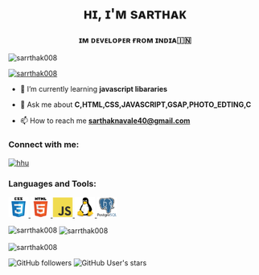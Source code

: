 
<h1 align="center">ʜɪ, ɪ'ᴍ sᴀʀᴛʜᴀᴋ</h1>
<h3 align="center">ɪᴍ ᴅᴇᴠᴇʟᴏᴘᴇʀ ғʀᴏᴍ ɪɴᴅɪᴀ🇮🇳</h3>

<p align="left"> <img src="https://www.wingstechsolutions.com/wp-content/uploads/2022/03/full-stack-development.gif" alt="sarrthak008" /> </p>

<p align="left"> <a href="https://github.com/ryo-ma/github-profile-trophy"><img src="https://github-profile-trophy.vercel.app/?username=sarrthak008" alt="sarrthak008" /></a> </p>

- 🌱 I’m currently learning **javascript libararies**

- 💬 Ask me about **C,HTML,CSS,JAVASCRIPT,GSAP,PHOTO_EDTING,C**

- 📫 How to reach me **sarthaknavale40@gmail.com**

<h3 align="left">Connect with me:</h3>
<p align="left">
<a href="https://instagram.com/sarthak___x__" target="blank"><img align="center" src="https://raw.githubusercontent.com/rahuldkjain/github-profile-readme-generator/master/src/images/icons/Social/instagram.svg" alt="hhu" height="30" width="40" /></a>
</p>

<h3 align="left">Languages and Tools:</h3>
<p align="left">
<a href="https://www.w3schools.com/css/" target="_blank" rel="noreferrer"> <img src="https://raw.githubusercontent.com/devicons/devicon/master/icons/css3/css3-original-wordmark.svg" alt="css3" width="40" height="40"/> </a> <a href="https://www.w3.org/html/" target="_blank" rel="noreferrer"> <img src="https://raw.githubusercontent.com/devicons/devicon/master/icons/html5/html5-original-wordmark.svg" alt="html5" width="40" height="40"/> </a> <a href="https://developer.mozilla.org/en-US/docs/Web/JavaScript" target="_blank" rel="noreferrer"> <img src="https://raw.githubusercontent.com/devicons/devicon/master/icons/javascript/javascript-original.svg" alt="javascript" width="40" height="40"/> </a> <a href="https://www.linux.org/" target="_blank" rel="noreferrer"> <img src="https://raw.githubusercontent.com/devicons/devicon/master/icons/linux/linux-original.svg" alt="linux" width="40" height="40"/> </a> <a href="https://www.postgresql.org" target="_blank" rel="noreferrer"> <img src="https://raw.githubusercontent.com/devicons/devicon/master/icons/postgresql/postgresql-original-wordmark.svg" alt="postgresql" width="40" height="40"/> </a> </p>

<p><img align="left" src="https://github-readme-stats.vercel.app/api/top-langs?username=sarrthak008&show_icons=true&locale=en&layout=compact" alt="sarrthak008" /></p>

<p>&nbsp;<img align="center" src="https://github-readme-stats.vercel.app/api?username=sarrthak008&show_icons=true&locale=en" alt="sarrthak008" /></p>

<p><img align="center" src="https://github-readme-streak-stats.herokuapp.com/?user=sarrthak008&" alt="sarrthak008" /></p>

![GitHub followers](https://img.shields.io/github/followers/pyaaditya?color=aqua&label=Followers&style=for-the-badge) 
 ![GitHub User's stars](https://img.shields.io/github/stars/pyaaditya?affiliations=OWNER&color=aqua&style=for-the-badge)
